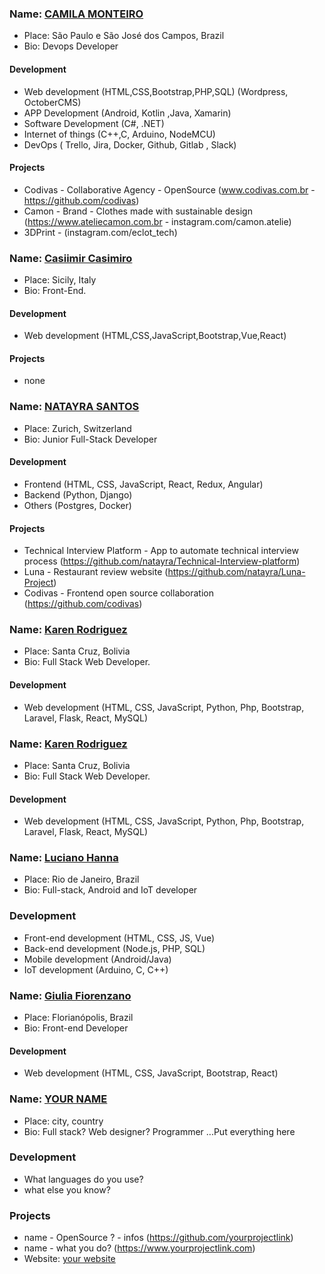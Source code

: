 ### Name: [CAMILA MONTEIRO](https://github.com/monteirocamis)

- Place: São Paulo e São José dos Campos,  Brazil
- Bio: Devops Developer

#### Development

- Web development (HTML,CSS,Bootstrap,PHP,SQL) (Wordpress, OctoberCMS)
- APP Development (Android, Kotlin ,Java, Xamarin)
- Software Development (C#, .NET)
- Internet of things (C++,C, Arduino, NodeMCU)
- DevOps ( Trello, Jira, Docker, Github, Gitlab , Slack)

#### Projects

- Codivas - Collaborative Agency - OpenSource (www.codivas.com.br - https://github.com/codivas)
- Camon - Brand - Clothes made with sustainable design (https://www.ateliecamon.com.br - instagram.com/camon.atelie)
- 3DPrint - (instagram.com/eclot_tech)

### Name: [Casiimir Casimiro](https://github.com/casiimir)

- Place: Sicily, Italy
- Bio: Front-End.

#### Development

- Web development (HTML,CSS,JavaScript,Bootstrap,Vue,React)

#### Projects

- none


### Name: [NATAYRA SANTOS](https://github.com/natayra)

- Place: Zurich, Switzerland
- Bio: Junior Full-Stack Developer

#### Development

- Frontend (HTML, CSS, JavaScript, React, Redux, Angular)
- Backend (Python, Django)
- Others (Postgres, Docker)

#### Projects

- Technical Interview Platform - App to automate technical interview process (https://github.com/natayra/Technical-Interview-platform)
- Luna - Restaurant review website (https://github.com/natayra/Luna-Project)
- Codivas - Frontend open source collaboration (https://github.com/codivas)

### Name: [Karen Rodriguez](https://github.com/kleyla)

- Place: Santa Cruz, Bolivia
- Bio: Full Stack Web Developer.

#### Development

- Web development (HTML, CSS, JavaScript, Python, Php, Bootstrap, Laravel, Flask, React, MySQL)


### Name: [Karen Rodriguez](https://github.com/kleyla)

- Place: Santa Cruz, Bolivia
- Bio: Full Stack Web Developer.

#### Development

- Web development (HTML, CSS, JavaScript, Python, Php, Bootstrap, Laravel, Flask, React, MySQL)


### Name: [Luciano Hanna](https://github.com/yourgithubprofile)

- Place: Rio de Janeiro, Brazil
- Bio: Full-stack, Android and IoT developer

### Development

- Front-end development (HTML, CSS, JS, Vue)
- Back-end development (Node.js, PHP, SQL)
- Mobile development (Android/Java)
- IoT development (Arduino, C, C++)

### Name: [Giulia Fiorenzano](https://github.com/giufiorenzano)

- Place: Florianópolis, Brazil
- Bio: Front-end Developer

#### Development

- Web development (HTML, CSS, JavaScript, Bootstrap, React)

### Name: [YOUR NAME ](https://github.com/yourgithubprofile)

- Place: city, country
- Bio: Full stack? Web designer? Programmer ...Put everything here

### Development

- What languages do you use?
- what else you know?

### Projects

- name - OpenSource ? - infos (https://github.com/yourprojectlink)
- name - what you do? (https://www.yourprojectlink.com)
- Website: [your website](https://www.yourwebsite.com)

